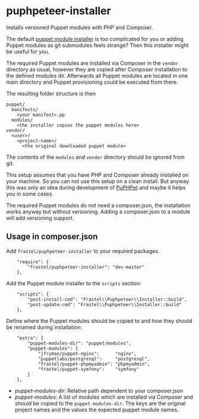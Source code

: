 # puphpeteer-installer

Installs versioned Puppet modules with PHP and Composer.

The default [puppet module installer](http://docs.puppetlabs.com/puppet/2.7/reference/modules_installing.html) is too complicated for you or adding Puppet modules as git submodules feels strange?
Then this installer might be useful for you.

The required Puppet modules are installed via Composer in the `vendor` directory as usual,
however they are copied after Composer installation to the defined modules dir.
Afterwards all Puppet modules are located in one main directory and Puppet provisioning could be executed from there.

The resulting folder structure is then
```
puppet/
  manifests/
    <your manifest>.pp
  modules/
    <the installer copies the puppet modules here>
vendor/
  <user>/
    <project-name>/
      <the original downloaded puppet module>
```
The contents of the `modules` and `vendor` directory should be ignored from git.

This setup assumes that you have PHP and Composer already installed on your machine. So you can not use this setup
on a clean install. But anyway this was only an idea during development of [PuPHPet](https://github.com/puphpet/puphpet/issues/56) and maybe it helps you in some cases.

The required Puppet modules do not need a composer.json, the installation works anyway but without versioning.
Adding a composer.json to a module will add versioning support.

## Usage in composer.json

Add `frastel/puphpeteer-installer` to your required packages.

```
    "require": {
        "frastel/puphpeteer-installer": "dev-master"
    },
```

Add the Puppet module installer to the `scripts` section:
```
    "scripts": {
        "post-install-cmd": "Frastel\\Puphpeteer\\Installer::build",
        "post-update-cmd": "Frastel\\Puphpeteer\\Installer::build"
    },
```

Define where the Puppet modules should be copied to and how they should be renamed during installation:
```
    "extra": {
        "puppet-modules-dir": "puppet/modules",
        "puppet-modules": {
            "jfryman/puppet-nginx":      "nginx",
            "puppetlabs/postgresql":     "postgresql",
            "frastel/puppet-phpmyadmin": "phpmyadmin",
            "frastel/puppet-symfony":    "symfony"
        }
    },
```
* *puppet-modules-dir*: Relative path dependent to your composer.json
* *puppet-modules*: A list of modules which are installed via Composer and should be copied to the `puppet-modules-dir`. The keys are the original project names and the values the expected puppet module names.

